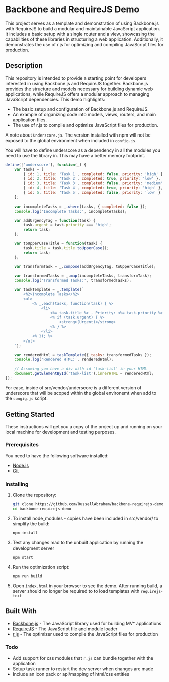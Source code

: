 # Backbone and RequireJS Demo

This project serves as a template and demonstration of using Backbone.js with RequireJS to build a modular and maintainable JavaScript application. It includes a basic setup with a single router and a view, showcasing the capabilities of these libraries in structuring a web application. Additionally, it demonstrates the use of r.js for optimizing and compiling JavaScript files for production.

## Description

This repository is intended to provide a starting point for developers interested in using Backbone.js and RequireJS together. Backbone.js provides the structure and models necessary for building dynamic web applications, while RequireJS offers a modular approach to managing JavaScript dependencies. This demo highlights:

- The basic setup and configuration of Backbone.js and RequireJS.
- An example of organizing code into models, views, routers, and main application files.
- The use of r.js to compile and optimize JavaScript files for production.

A note about `Underscore.js`. The version installed with npm will not be exposed to the global environment when included in `config.js`. 

You will have to define underscore as a dependency in all the modules you need to use the library in. This may have a better memory footprint. 

```javascript
define(['underscore'], function(_) {
    var tasks = [
        { id: 1, title: 'Task 1', completed: false, priority: 'high' },
        { id: 2, title: 'Task 2', completed: true, priority: 'low' },
        { id: 3, title: 'Task 3', completed: false, priority: 'medium' },
        { id: 4, title: 'Task 4', completed: true, priority: 'high' },
        { id: 5, title: 'Task 5', completed: false, priority: 'low' }
    ];

    var incompleteTasks = _.where(tasks, { completed: false });
    console.log('Incomplete Tasks:', incompleteTasks);

    var addUrgencyTag = function(task) {
        task.urgent = task.priority === 'high';
        return task;
    };

    var toUpperCaseTitle = function(task) {
        task.title = task.title.toUpperCase();
        return task;
    };

    var transformTask = _.compose(addUrgencyTag, toUpperCaseTitle);

    var transformedTasks = _.map(incompleteTasks, transformTask);
    console.log('Transformed Tasks:', transformedTasks);

    var taskTemplate = _.template(`
        <h2>Incomplete Tasks</h2>
        <ul>
            <% _.each(tasks, function(task) { %>
                <li>
                    <%= task.title %> - Priority: <%= task.priority %>
                    <% if (task.urgent) { %>
                        <strong>(Urgent)</strong>
                    <% } %>
                </li>
            <% }); %>
        </ul>
    `);

    var renderedHtml = taskTemplate({ tasks: transformedTasks });
    console.log('Rendered HTML:', renderedHtml);
    
    // Assuming you have a div with id 'task-list' in your HTML
    document.getElementById('task-list').innerHTML = renderedHtml;
});
```
For ease, inside of src/vendor/underscore is a different version of underscore that will be scoped within the global environemt when add to the `congig.js` script. 

## Getting Started

These instructions will get you a copy of the project up and running on your local machine for development and testing purposes.

### Prerequisites

You need to have the following software installed:

- [Node.js](https://nodejs.org/)
- [Git](https://git-scm.com/)

### Installing

1. Clone the repository:

    ```sh
    git clone https://github.com/RussellAbraham/backbone-requirejs-demo.git
    cd backbone-requirejs-demo
    ```

2. To install node_modules - copies have been included in src/vendor/ to simplify the build:

    ```sh
    npm install
    ```

3. Test any changes mad to the unbuilt application by running the development server

    ```sh
    npm start
    ```

4. Run the optimization script:

    ```sh
    npm run build
    ```

5. Open `index.html` in your browser to see the demo. After running build, a server should no longer be required to to load templates with `requirejs-text`

## Built With

- [Backbone.js](https://backbonejs.org/) - The JavaScript library used for building MV* applications
- [RequireJS](https://requirejs.org/) - The JavaScript file and module loader
- [r.js](https://requirejs.org/docs/optimization.html) - The optimizer used to compile the JavaScript files for production

### Todo

- Add support for css modules that `r.js` can bundle together with the application
- Setup task runner to restart the dev server when changes are made
- Include an icon pack or api/mapping of html/css entities